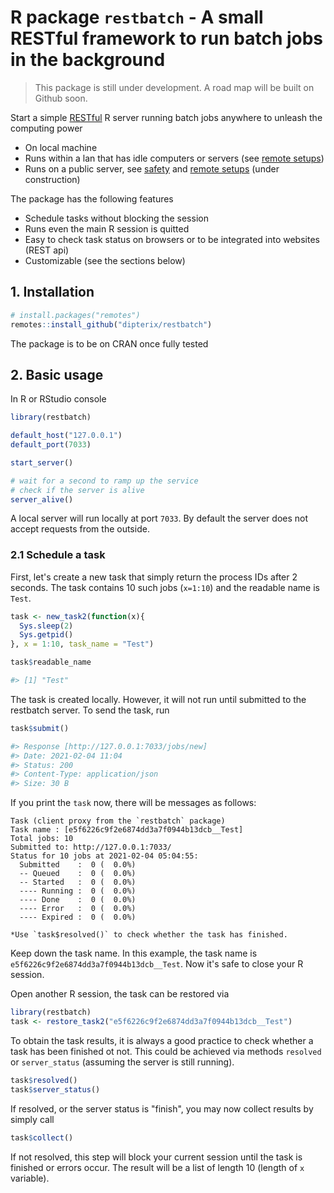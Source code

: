 # R package `restbatch` - A small RESTful framework to run batch jobs in the background

> This package is still under development. A road map will be built on Github soon.

Start a simple [RESTful](https://restfulapi.net/) R server running batch jobs anywhere to unleash the computing power

* On local machine
* Runs within a lan that has idle computers or servers (see [remote setups](#remote-setups))
* Runs on a public server, see [safety](#safety) and [remote setups](#remote-setups) (under construction)

The package has the following features

* Schedule tasks without blocking the session
* Runs even the main R session is quitted
* Easy to check task status on browsers or to be integrated into websites (REST api)
* Customizable (see the sections below)

## 1. Installation

```r
# install.packages("remotes")
remotes::install_github("dipterix/restbatch")
```

The package is to be on CRAN once fully tested

## 2. Basic usage

In R or RStudio console

```r
library(restbatch)

default_host("127.0.0.1")
default_port(7033)

start_server()

# wait for a second to ramp up the service
# check if the server is alive
server_alive()
```

A local server will run locally at port `7033`. By default the server does not accept requests from the outside. 

### 2.1 Schedule a task

First, let's create a new task that simply return the process IDs after 2 seconds. The task contains 10 such jobs (`x=1:10`) and the readable name is `Test`.

```r
task <- new_task2(function(x){
  Sys.sleep(2)
  Sys.getpid()
}, x = 1:10, task_name = "Test")

task$readable_name

#> [1] "Test"
```

The task is created locally. However, it will not run until submitted to the restbatch server. To send the task, run

```r
task$submit()

#> Response [http://127.0.0.1:7033/jobs/new]
#> Date: 2021-02-04 11:04
#> Status: 200
#> Content-Type: application/json
#> Size: 30 B
```

If you print the `task` now, there will be messages as follows:

```
Task (client proxy from the `restbatch` package)
Task name : [e5f6226c9f2e6874dd3a7f0944b13dcb__Test]
Total jobs: 10
Submitted to: http://127.0.0.1:7033/
Status for 10 jobs at 2021-02-04 05:04:55:
  Submitted    :  0 (  0.0%)
  -- Queued    :  0 (  0.0%)
  -- Started   :  0 (  0.0%)
  ---- Running :  0 (  0.0%)
  ---- Done    :  0 (  0.0%)
  ---- Error   :  0 (  0.0%)
  ---- Expired :  0 (  0.0%)

*Use `task$resolved()` to check whether the task has finished.
```

Keep down the task name. In this example, the task name is `e5f6226c9f2e6874dd3a7f0944b13dcb__Test`. Now it's safe to close your R session.

Open another R session, the task can be restored via

```r
library(restbatch)
task <- restore_task2("e5f6226c9f2e6874dd3a7f0944b13dcb__Test")
```

To obtain the task results, it is always a good practice to check whether a task has been finished ot not. This could be achieved via methods `resolved` or `server_status` (assuming the server is still running).

```r
task$resolved()
task$server_status()
```

If resolved, or the server status is "finish", you may now collect results by simply call

```r
task$collect()
```

If not resolved, this step will block your current session until the task is finished or errors occur. The result will be a list of length 10 (length of `x` variable).


